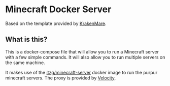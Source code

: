 # Minecraft Docker Server

Based on the template provided by [KrakenMare](https://github.com/KrakenMare/mc-docker-network). 

## What is this?

This is a docker-compose file that will allow you to run a Minecraft server with a few simple commands. It will also allow you to run multiple servers on the same machine.

It makes use of the [itzg/minecraft-server](https://hub.docker.com/r/itzg/minecraft-server) docker image to run the purpur minecraft servers. The proxy is provided by [Velocity](https://velocitypowered.com/).
